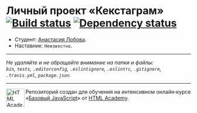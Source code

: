 # Личный проект «Кекстаграм» [![Build status][travis-image]][travis-url] [![Dependency status][dependency-image]][dependency-url]

* Студент: [Анастасия Лобова](https://up.htmlacademy.ru/javascript/6/user/141041).
* Наставник: `Неизвестно`.

---

_Не удаляйте и не обращайте внимание на папки и файлы:_<br>
_`bin`, `tests`, `.editorconfig`, `.eslintignore`, `.eslintrc`, `.gitignore`, `.travis.yml`, `package.json`._

---

<a href="https://htmlacademy.ru/intensive/javascript"><img align="left" width="50" height="50" title="HTML Academy" src="https://up.htmlacademy.ru/static/img/intensive/javascript/logo-for-github.svg"></a>

Репозиторий создан для обучения на интенсивном онлайн‑курсе «[Базовый JavaScript](https://htmlacademy.ru/intensive/javascript)» от [HTML Academy](https://htmlacademy.ru).

[travis-image]: https://travis-ci.org/htmlacademy-javascript/141041-kekstagram.svg?branch=master
[travis-url]: https://travis-ci.org/htmlacademy-javascript/141041-kekstagram
[dependency-image]: https://david-dm.org/htmlacademy-javascript/141041-kekstagram.svg?style=flat-square
[dependency-url]: https://david-dm.org/htmlacademy-javascript/141041-kekstagram
